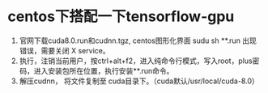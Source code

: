 # centos下搭配一下tensorflow-gpu  

1. 官网下载cuda8.0.run和cudnn.tgz, centos图形化界面 sudu sh \**.run 出现错误，需要关闭 X service。  
2. 执行，注销当前用户，按ctrl+alt+f2，进入纯命令行模式，写入root，plus密码，进入安装包所在位置，执行安装\**.run命令。
3. 解压cudnn， 将文件复制至 cuda目录下。（cuda默认/usr/local/cuda-8.0）
